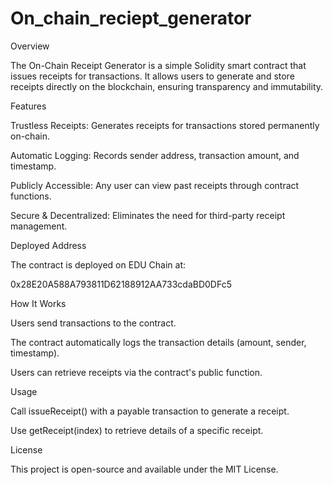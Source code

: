 # On_chain_reciept_generator
Overview

The On-Chain Receipt Generator is a simple Solidity smart contract that issues receipts for transactions. It allows users to generate and store receipts directly on the blockchain, ensuring transparency and immutability.

Features

Trustless Receipts: Generates receipts for transactions stored permanently on-chain.

Automatic Logging: Records sender address, transaction amount, and timestamp.

Publicly Accessible: Any user can view past receipts through contract functions.

Secure & Decentralized: Eliminates the need for third-party receipt management.

Deployed Address

The contract is deployed on EDU Chain at:

0x28E20A588A793811D62188912AA733cdaBD0DFc5

How It Works

Users send transactions to the contract.

The contract automatically logs the transaction details (amount, sender, timestamp).

Users can retrieve receipts via the contract's public function.

Usage

Call issueReceipt() with a payable transaction to generate a receipt.

Use getReceipt(index) to retrieve details of a specific receipt.

License

This project is open-source and available under the MIT License.

